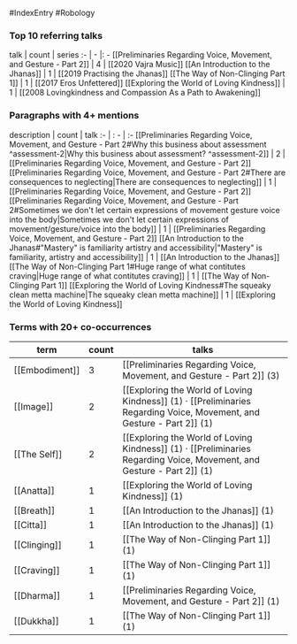 #IndexEntry #Robology

### Top 10 referring talks
talk | count | series
:- | - |: -
[[Preliminaries Regarding Voice, Movement, and Gesture - Part 2]] | 4 | [[2020 Vajra Music]]
[[An Introduction to the Jhanas]] | 1 | [[2019 Practising the Jhanas]]
[[The Way of Non-Clinging Part 1]] | 1 | [[2017 Eros Unfettered]]
[[Exploring the World of Loving Kindness]] | 1 | [[2008 Lovingkindness and Compassion As a Path to Awakening]]

### Paragraphs with 4+ mentions
description | count | talk
:- | : - | :-
[[Preliminaries Regarding Voice, Movement, and Gesture - Part 2#Why this business about assessment ^assessment-2\|Why this business about assessment? ^assessment-2]] | 2 | [[Preliminaries Regarding Voice, Movement, and Gesture - Part 2]]
[[Preliminaries Regarding Voice, Movement, and Gesture - Part 2#There are consequences to neglecting\|There are consequences to neglecting]] | 1 | [[Preliminaries Regarding Voice, Movement, and Gesture - Part 2]]
[[Preliminaries Regarding Voice, Movement, and Gesture - Part 2#Sometimes we don't let certain expressions of movement gesture voice into the body\|Sometimes we don't let certain expressions of movement/gesture/voice into the body]] | 1 | [[Preliminaries Regarding Voice, Movement, and Gesture - Part 2]]
[[An Introduction to the Jhanas#"Mastery" is familiarity artistry and accessibility\|"Mastery" is familiarity, artistry and accessibility]] | 1 | [[An Introduction to the Jhanas]]
[[The Way of Non-Clinging Part 1#Huge range of what contitutes craving\|Huge range of what contitutes craving]] | 1 | [[The Way of Non-Clinging Part 1]]
[[Exploring the World of Loving Kindness#The squeaky clean metta machine\|The squeaky clean metta machine]] | 1 | [[Exploring the World of Loving Kindness]]

### Terms with 20+ co-occurrences
term | count | talks
-|-|-
[[Embodiment]] | 3 | <span class="counts">[[Preliminaries Regarding Voice, Movement, and Gesture - Part 2]] (3)</span> 
[[Image]] | 2 | <span class="counts">[[Exploring the World of Loving Kindness]] (1) · [[Preliminaries Regarding Voice, Movement, and Gesture - Part 2]] (1)</span> 
[[The Self]] | 2 | <span class="counts">[[Exploring the World of Loving Kindness]] (1) · [[Preliminaries Regarding Voice, Movement, and Gesture - Part 2]] (1)</span> 
[[Anatta]] | 1 | <span class="counts">[[Exploring the World of Loving Kindness]] (1)</span> 
[[Breath]] | 1 | <span class="counts">[[An Introduction to the Jhanas]] (1)</span> 
[[Citta]] | 1 | <span class="counts">[[An Introduction to the Jhanas]] (1)</span> 
[[Clinging]] | 1 | <span class="counts">[[The Way of Non-Clinging Part 1]] (1)</span> 
[[Craving]] | 1 | <span class="counts">[[The Way of Non-Clinging Part 1]] (1)</span> 
[[Dharma]] | 1 | <span class="counts">[[Preliminaries Regarding Voice, Movement, and Gesture - Part 2]] (1)</span> 
[[Dukkha]] | 1 | <span class="counts">[[The Way of Non-Clinging Part 1]] (1)</span> 

